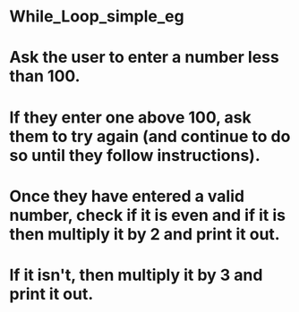 # While_Loop_simple_eg
# Ask the user to enter a number less than 100. 
# If they enter one above 100, ask them to try again (and continue to do so until they follow instructions). 
# Once they have entered a valid number, check if it is even and if it is then multiply it by 2 and print it out. 
# If it isn't, then multiply it by 3 and print it out.
